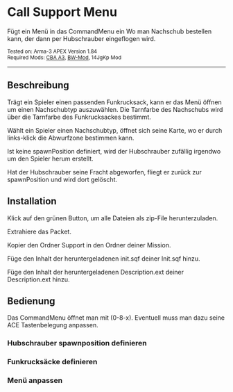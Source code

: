 # Call Support Menu
Fügt ein Menü in das CommandMenu ein Wo man Nachschub bestellen kann, der dann per Hubschrauber eingeflogen wird.
<p>
  <sub>
  Tested on: Arma-3 APEX Version 1.84<br/>
  Required Mods: <a href="https://github.com/CBATeam/CBA_A3/releases">CBA A3</a>, <a href="http:/bwmod.de/">BW-Mod</a>, 14JgKp Mod<br/>
</p>
<hr>


## Beschreibung
<p>
Trägt ein Spieler einen passenden Funkrucksack, kann er das Menü öffnen um einen Nachschubtyp auszuwählen.
Die Tarnfarbe des Nachschubs wird über die Tarnfarbe des Funkrucksackes bestimmt.

Wählt ein Spieler einen Nachschubtyp, öffnet sich seine Karte, wo er durch links-klick die Abwurfzone bestimmen kann.

Ist keine spawnPosition definiert, wird der Hubschrauber zufällig irgendwo um den Spieler herum erstellt.

Hat der Hubschrauber seine Fracht abgeworfen, fliegt er zurück zur spawnPosition und wird dort gelöscht.
</p>

## Installation
<p>
Klick auf den grünen Button, um alle Dateien als zip-File herunterzuladen.

Extrahiere das Packet.

Kopier den Ordner Support in den Ordner deiner Mission.

Füge den Inhalt der heruntergeladenen init.sqf deiner Init.sqf hinzu.

Füge den Inhalt der heruntergeladenen Description.ext deiner Description.ext hinzu.
</p>


## Bedienung
<p>
  Das CommandMenu öffnet man mit (0-8-x). Eventuell muss man dazu seine ACE Tastenbelegung anpassen.
</p>


### Hubschrauber spawnposition definieren

### Funkrucksäcke definieren

### Menü anpassen


 
